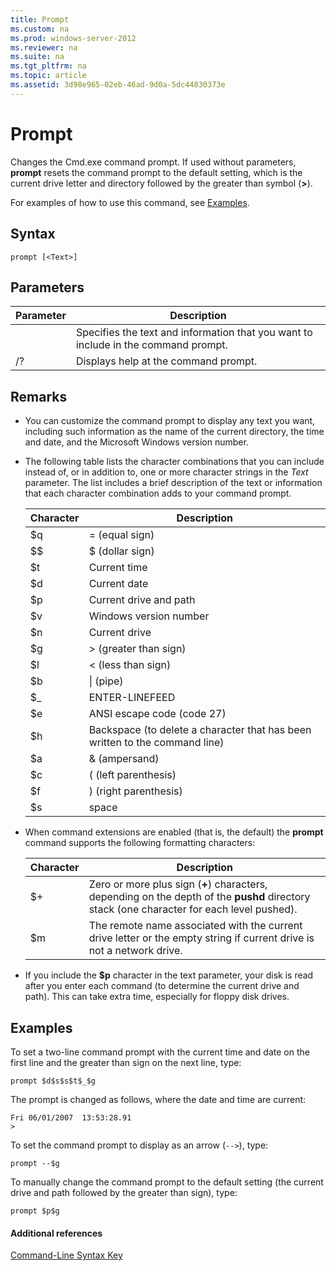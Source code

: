 ```yaml
---
title: Prompt
ms.custom: na
ms.prod: windows-server-2012
ms.reviewer: na
ms.suite: na
ms.tgt_pltfrm: na
ms.topic: article
ms.assetid: 3d98e965-02eb-46ad-9d0a-5dc44830373e
---
```

# Prompt
Changes the Cmd.exe command prompt. If used without parameters, **prompt** resets the command prompt to the default setting, which is the current drive letter and directory followed by the greater than symbol (**>**).

For examples of how to use this command, see [Examples](#BKMK_examples).

## Syntax

```
prompt [<Text>]
```

## Parameters

|Parameter|Description|
|-------------|---------------|
|<Text>|Specifies the text and information that you want to include in the command prompt.|
|/?|Displays help at the command prompt.|

## Remarks

-   You can customize the command prompt to display any text you want, including such information as the name of the current directory, the time and date, and the Microsoft Windows version number.

-   The following table lists the character combinations that you can include instead of, or in addition to, one or more character strings in the *Text* parameter. The list includes a brief description of the text or information that each character combination adds to your command prompt.

    |Character|Description|
    |-------------|---------------|
    |$q|= (equal sign)|
    |$$|$ (dollar sign)|
    |$t|Current time|
    |$d|Current date|
    |$p|Current drive and path|
    |$v|Windows version number|
    |$n|Current drive|
    |$g|> (greater than sign)|
    |$l|< (less than sign)|
    |$b|&#124; (pipe)|
    |$_|ENTER-LINEFEED|
    |$e|ANSI escape code (code 27)|
    |$h|Backspace (to delete a character that has been written to the command line)|
    |$a|& (ampersand)|
    |$c|( (left parenthesis)|
    |$f|) (right parenthesis)|
    |$s|space|

-   When command extensions are enabled (that is, the default) the **prompt** command supports the following formatting characters:

    |Character|Description|
    |-------------|---------------|
    |$+|Zero or more plus sign (**+**) characters, depending on the depth of the **pushd** directory stack (one character for each level pushed).|
    |$m|The remote name associated with the current drive letter or the empty string if current drive is not a network drive.|

-   If you include the **$p** character in the text parameter, your disk is read after you enter each command (to determine the current drive and path). This can take extra time, especially for floppy disk drives.

## <a name="BKMK_examples"></a>Examples
To set a two-line command prompt with the current time and date on the first line and the greater than sign on the next line, type:

```
prompt $d$s$s$t$_$g 
```

The prompt is changed as follows, where the date and time are current:

```
Fri 06/01/2007  13:53:28.91
>
```

To set the command prompt to display as an arrow (`-->`), type:

```
prompt --$g
```

To manually change the command prompt to the default setting (the current drive and path followed by the greater than sign), type:

```
prompt $p$g
```

#### Additional references
[Command-Line Syntax Key](Command-Line-Syntax-Key.md)


